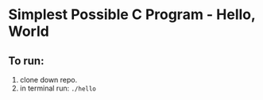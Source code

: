 # Simplest Possible C Program - Hello, World

## To run:
1. clone down repo.
1. in terminal run: ```./hello```